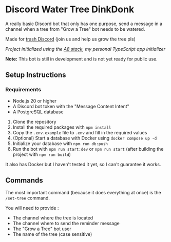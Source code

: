 # Discord Water Tree DinkDonk

A really basic Discord bot that only has one purpose, send a message in a channel when a tree from "Grow a Tree" bot needs to be watered. 

Made for [trash Discord](https://discord.com/invite/WjZhvVbFHM) (join us and help us grow the tree pls)

*Project initialized using the [A8 stack](https://github.com/alex73630/create-a8-app), my personal TypeScript app initializer*

**Note:** This bot is still in development and is not yet ready for public use.

## Setup Instructions

### Requirements
- Node.js 20 or higher
- A Discord bot token with the "Message Content Intent"
- A PostgreSQL database

1. Clone the repository
2. Install the required packages with `npm install`
3. Copy the `.env.example` file to `.env` and fill in the required values
4. (Optional) Start a database with Docker using `docker compose up -d`
5. Initialize your database with `npm run db:push`
6. Run the bot with `npm run start:dev` or `npm run start` (after building the project with `npm run build`)

It also has Docker but I haven't tested it yet, so I can't guarantee it works.

## Commands

The most important command (because it does everything at once) is the `/set-tree` command.

You will need to provide :
- The channel where the tree is located
- The channel where to send the reminder message
- The "Grow a Tree" bot user
- The name of the tree (case sensitive)